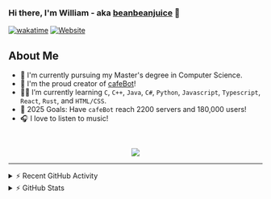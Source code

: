 ### Hi there, I'm William - aka [beanbeanjuice][website] 👋

[![wakatime](https://wakatime.com/badge/user/beeb4317-977b-4b19-878a-21e9aa8e43ed.svg?style=for-the-badge)](https://wakatime.com/@beeb4317-977b-4b19-878a-21e9aa8e43ed)
[![Website](https://uptime.beanbeanjuice.com/api/badge/5/uptime/24?style=for-the-badge&label=beanbeanjuice.com)](https://beanbeanjuice.com)

## About Me

- 🏫 I'm currently pursuing my Master's degree in Computer Science.
- 🤖 I'm the proud creator of [cafeBot][cafeBot]!
- 🧑‍🎓 I’m currently learning `C`, `C++`, `Java`, `C#`, `Python`, `Javascript`, `Typescript`, `React`, `Rust`, and `HTML/CSS`.
- 🥅 2025 Goals: Have `cafeBot` reach 2200 servers and 180,000 users!
- 🎧 I love to listen to music!

<br />

<p align="center">
  <img src="https://novatorem-git-main-beanbeanjuices-projects.vercel.app/api/spotify" />
</p>

---

<details>
  <summary>⚡ Recent GitHub Activity</summary>
  
<!--START_SECTION:activity-->
1. 🗣 Commented on [#257](https://github.com/beanbeanjuice/SimpleProxyChat/issues/257#issuecomment-3173043111) in [beanbeanjuice/SimpleProxyChat](https://github.com/beanbeanjuice/SimpleProxyChat)
2. 🔒 Closed issue [#255](https://github.com/beanbeanjuice/SimpleProxyChat/issues/255) in [beanbeanjuice/SimpleProxyChat](https://github.com/beanbeanjuice/SimpleProxyChat)
3. 🎉 Merged PR [#256](https://github.com/beanbeanjuice/SimpleProxyChat/pull/256) in [beanbeanjuice/SimpleProxyChat](https://github.com/beanbeanjuice/SimpleProxyChat)
4. ❗ Opened issue [#257](https://github.com/beanbeanjuice/SimpleProxyChat/issues/257) in [beanbeanjuice/SimpleProxyChat](https://github.com/beanbeanjuice/SimpleProxyChat)
5. 💪 Opened PR [#256](https://github.com/beanbeanjuice/SimpleProxyChat/pull/256) in [beanbeanjuice/SimpleProxyChat](https://github.com/beanbeanjuice/SimpleProxyChat)
<!--END_SECTION:activity-->

</details>

<details>
  <summary>⚡ GitHub Stats</summary>

  <!-- [GitHub Stats] -->
  <div align="center">
    <br>
    <a href="https://github.com/beanbeanjuice">
    <img height="160em" src="https://github-readme-stats.vercel.app/api?username=beanbeanjuice&show_icons=true&theme=tokyonight&include_all_commits=true&count_private=true"/>
    <img height="160em" src="https://github-readme-stats.vercel.app/api/top-langs/?username=beanbeanjuice&layout=compact&langs_count=8&theme=tokyonight&count_private=true"/>
  </div>

</details>

[website]: https://www.beanbeanjuice.com
[cafeBot]: https://www.github.com/beanbeanjuice/cafeBot
[twitter]: https://twitter.com/beanbeanjuice
[youtube]: https://youtube.com/beanbeanjuice
[instagram]: https://instagram.com/beanbeanjuice
[webdevplaylist]: https://www.youtube.com/playlist?list=PLkwxH9e_vrAJ0WbEsFA9W3I1W-g_BTsbt
[jsplaylist]: https://www.youtube.com/playlist?list=PLkwxH9e_vrALRJKu7wfXby3MKeflhTu6B
[cssplaylist]: https://www.youtube.com/playlist?list=PLkwxH9e_vrALSdvZuEh6gqQdmDoDIoqz4
[reactplaylist]: https://www.youtube.com/playlist?list=PLkwxH9e_vrAK4TdffpxKY3QGyHCpxFcQ0
